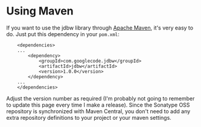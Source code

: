 # Using Maven #

If you want to use the jdbw library through [Apache Maven](http://maven.apache.org), it's very easy to do. Just put this dependency in your `pom.xml`:
```
    <dependencies>
    ...
        <dependency>
            <groupId>com.googlecode.jdbw</groupId>
            <artifactId>jdbw</artifactId>
            <version>1.0.0</version>
        </dependency>
    ...
    </dependencies>
```

Adjust the version number as required (I'm probably not going to remember to update this page every time I make a release). Since the Sonatype OSS repository is synchronized with Maven Central, you don't need to add any extra repository definitions to your project or your maven settings.